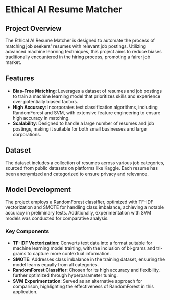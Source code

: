 # Ethical AI Resume Matcher

## Project Overview

The Ethical AI Resume Matcher is designed to automate the process of matching job seekers' resumes with relevant job postings. Utilizing advanced machine learning techniques, this project aims to reduce biases traditionally encountered in the hiring process, promoting a fairer job market.

## Features

- **Bias-Free Matching**: Leverages a dataset of resumes and job postings to train a machine learning model that prioritizes skills and experience over potentially biased factors.
- **High Accuracy**: Incorporates text classification algorithms, including RandomForest and SVM, with extensive feature engineering to ensure high accuracy in matching.
- **Scalability**: Designed to handle a large number of resumes and job postings, making it suitable for both small businesses and large corporations.

## Dataset

The dataset includes a collection of resumes across various job categories, sourced from public datasets on platforms like Kaggle. Each resume has been anonymized and categorized to ensure privacy and relevance.

## Model Development

The project employs a RandomForest classifier, optimized with TF-IDF vectorization and SMOTE for handling class imbalance, achieving a notable accuracy in preliminary tests. Additionally, experimentation with SVM models was conducted for comparative analysis.

### Key Components

- **TF-IDF Vectorization**: Converts text data into a format suitable for machine learning model training, with the inclusion of bi-grams and tri-grams to capture more contextual information.
- **SMOTE**: Addresses class imbalance in the training dataset, ensuring the model learns equally from all categories.
- **RandomForest Classifier**: Chosen for its high accuracy and flexibility, further optimized through hyperparameter tuning.
- **SVM Experimentation**: Served as an alternative approach for comparison, highlighting the effectiveness of RandomForest in this application.

